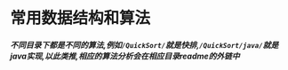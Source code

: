# 常用数据结构和算法
##### 不同目录下都是不同的算法,例如`/QuickSort/`就是快排,`/QuickSort/java/`就是java实现,以此类推,相应的算法分析会在相应目录readme的外链中
